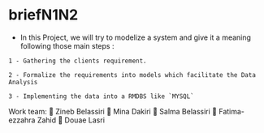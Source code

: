 # briefN1N2


* In this Project, we will try to modelize a system and give it a meaning following those main steps : 

```
1 - Gathering the clients requirement.

2 - Formalize the requirements into models which facilitate the Data Analysis

3 - Implementing the data into a RMDBS like `MYSQL`
```




Work team:
 Zineb Belassiri
 Mina Dakiri
 Salma Belassiri
 Fatima-ezzahra Zahid
 Douae Lasri

